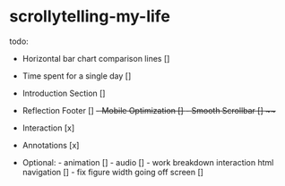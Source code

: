 # scrollytelling-my-life

todo:
 - Horizontal bar chart comparison lines []
 - Time spent for a single day []
 - Introduction Section []
 - Reflection Footer []
 <s> - Mobile Optimization [] </s>
 <s> - Smooth Scrollbar [] ~~ </s>
 - Interaction [x]
 - Annotations [x]

 - Optional:
        - animation []
        - audio []
        - work breakdown interaction html navigation []
        - fix figure width going off screen []